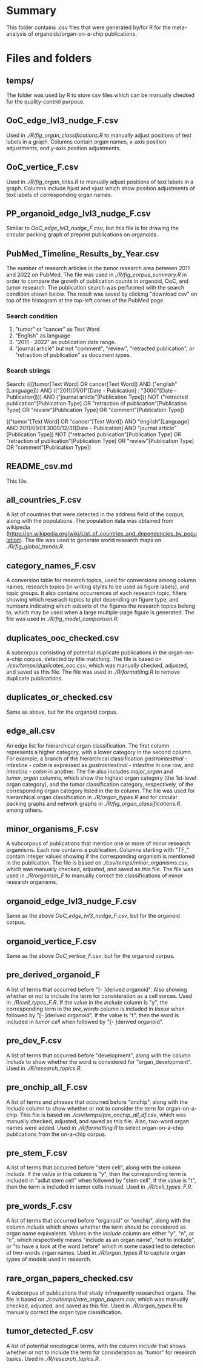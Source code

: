 # Summary

This folder contains .csv files that were generated by/for R for the meta-analysis of organoids/organ-on-a-chip publications.

# Files and folders

## temps/
The folder was used by R to store csv files which can be manually checked for the quality-control purpose.

## OoC_edge_lvl3_nudge_F.csv

Used in *./R/fig_organ_classifications.R* to manually adjust positions of text labels in a graph. Columns contain organ names, x-axis position adjustments, and y-axis position adjustments.

## OoC_vertice_F.csv

Used in *./R/fig_organ_links.R* to manually adjust positions of text labels in a graph. Columns include hjust and vjust which show position adjustments of text labels of corresponding organ names.

## PP_organoid_edge_lvl3_nudge_F.csv
Similar to *OoC_edge_lvl3_nudge_F.csv*, but this file is for drawing the circular packing graph of preprint publications on organoids.

## PubMed_Timeline_Results_by_Year.csv

The number of research articles in the tumor research area between 2011 and 2022 on PubMed. The file was used in *./R/fig_corpus_summary.R* in order to compare the growth of publication counts in organoid, OoC, and tumor research. The publication search was performed with the search condition shown below. The result was saved by clicking "download csv" on top of the histogram at the top-left corner of the PubMed page.

### Search condition

1. "tumor" or "cancer" as Text Word
2. "English" as language
3. "2011 - 2022" as publication date range.
4. "journal article" but not "comment", "review", "retracted publication", or "retraction of publication" as document types.

### Search strings

Search: ((((tumor[Text Word] OR cancer[Text Word]) AND ("english"[Language])) AND (("2011/01/01"[Date - Publication] : "3000"[Date - Publication]))) AND ("journal article"[Publication Type])) NOT ("retracted publication"[Publication Type] OR "retraction of publication"[Publication Type] OR "review"[Publication Type] OR "comment"[Publication Type])

(("tumor"[Text Word] OR "cancer"[Text Word]) AND "english"[Language] AND 2011/01/01:3000/12/31[Date - Publication] AND "journal article"[Publication Type]) NOT ("retracted publication"[Publication Type] OR "retraction of publication"[Publication Type] OR "review"[Publication Type] OR "comment"[Publication Type])

## README_csv.md

This file.

## all_countries_F.csv

A list of countries that were detected in the address field of the corpus, along with the populations. The population data was obtained from wikipedia (https://en.wikipedia.org/wiki/List_of_countries_and_dependencies_by_population). The file was used to generate world research maps on *./R/fig_global_trends.R*.

## category_names_F.csv

A conversion table for research topics, used for conversions among column names, research topics (in writing styles to be used as figure labels), and topic groups. It also contains occurrences of each research topic, filters showing which reserach topics to plot depending on figure type, and numbers indicating which subsets of the figures the research topics belong to, which may be used when a large multiple-page figure is generated. The file was used in *./R/fig_model_comparison.R*.

## duplicates_ooc_checked.csv

A subcorpus consisting of potential duplicate publications in the organ-on-a-chip corpus, detected by title matching. The file is based on *./csv/temps/duplicates_ooc.csv*, which was manually checked, adjusted, and saved as this file. The file was used in *./R/formatting.R* to remove duplicate publications.

## duplicates_or_checked.csv

Same as above, but for the organoid corpus.

## edge_all.csv

An edge list for hierarchical organ classification. The first column represents a higher category, with a lower category in the second column. For example, a branch of the hierarchical classification *gastrointestinal* - *intestine* - *colon* is expressed as *gastrointestinal* - *intestine* in one row, and *intestine* - *colon* in another. The file also includes *major_organ* and *tumor_organ* columns, which show the highest organ category (the 1st-level organ category), and the tumor classification category, respectively, of the corresponding organ category listed in the *to* column. The file was used for hierarchical organ classification in *./R/organ_types.R* and for circular packing graphs and network graphs in *./R/fig_organ_classifications.R*, among others.

## minor_organisms_F.csv

A subcorpous of publications that mention one or more of minor research orgamisms. Each row contains a publication. Columns starting with "TF_" contain integer values showing if the corresponding organism is mentioned in the publication. The file is based on *./csv/temps/minor_organisms.csv*, which was manually checked, adjusted, and saved as this file. The file was used in *./R/organism_F* to manually correct the classifications of minor research organisms. 

## organoid_edge_lvl3_nudge_F.csv

Same as the above *OoC_edge_lvl3_nudge_F.csv*, but for the organoid corpus.

## organoid_vertice_F.csv

Same as the above *OoC_vertice_F.csv*, but for the organoid corpus.

## pre_derived_organoid_F

A list of terms that occurred before "[- ]derived organoid". Also showing whether or not to include the term for consideration as a cell sorces. Used in *./R/cell_types_F.R*. If the value in the *include* column is "y", the corresponding term in the *pre_words* column is included in *tissue* when followed by "[- ]derived organoid". If the value is "t", then the word is included in *tumor cell* when followed by "[- ]derived organoid". 

## pre_dev_F.csv

A list of terms that occurred before "development", along with the column *include* to show whether the word is considered for "organ_development". Used in *./R/research_topics.R*.

## pre_onchip_all_F.csv

A list of terms and phrases that occurred before "onchip", along with the *include* column to show whether or not to consider the term for organ-on-a-chip. This file is based on *./csv/temps/pre_onchip_all_df.csv*, which was manually checked, adjusted, and saved as this file. Also, two-word organ names were added. Used in *./R/formatting.R* to select organ-on-a-chip publications from the on-a-chip corpus. 

## pre_stem_F.csv

A list of terms that occurred before "stem cell", along with the column *include*. If the value in this column is "y", then the corresponding term is included in "adlut stem cell" when followed by "stem cell". If the value is "t", then the term is included in tumor cells instead. Used in *./R/cell_types_F.R*.

## pre_words_F.csv

A list of terms that occurred before "organoid" or "onchip", along with the column *include* which shows whether the term should be considered as organ name equivalents. Values in the *include* column are either "y", "n", or "c", which respectively means "include as an organ name", "not to include", or "to have a look at the word before" which in some cased led to detection of two-words organ names. Used in *./R/organ_types.R* to capture organ types of models used in research.

## rare_organ_papers_checked.csv
A subcorpus of publications that study infrequently researched organs. The file is based on *./csv/temps/rare_organ_papers.csv*, which was manually checked, adjusted, and saved as this file. Used in *./R/organ_types.R* to manually correct the organ type classification. 

## tumor_detected_F.csv

A list of potential oncological terms, with the column *include* that shows whether or not to include the term for consideration as "tumor" for research topics. Used in *./R/research_topics.R*. 
